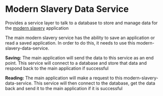 # Modern Slavery Data Service
Provides a service layer to talk to a database to store and manage data for the <a href="https://github.com/UKHomeOffice/modern-slavery" target="_blank"> modern slavery</a> application

The main modern slavery service has the ability to save an application or read a saved application. In order to do this, it needs to use this modern-slavery-data-service.

**Saving:** The main application will send the data to this service as an end point.  This service will connect to a database and store that data and respond back to the main application if successful

**Reading:** The main application will make a request to this modern-slavery-data-service.  This service will then connect to the database, get the data back and send it to the main application if it is successful
